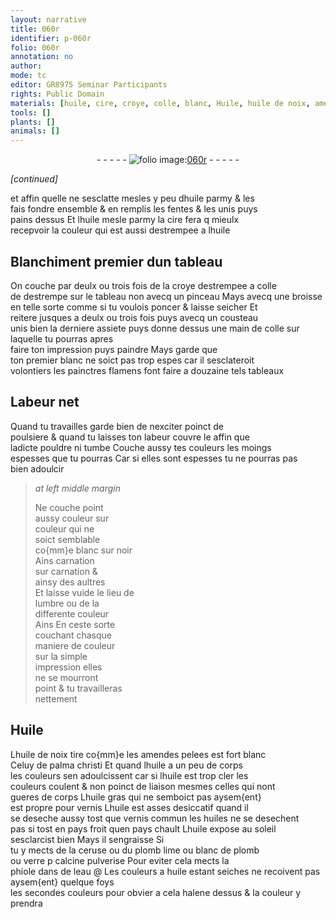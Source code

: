 ```yaml
---
layout: narrative
title: 060r
identifier: p-060r
folio: 060r
annotation: no
author:
mode: tc
editor: GR8975 Seminar Participants
rights: Public Domain
materials: [huile, cire, croye, colle, blanc, Huile, huile de noix, amendes pelees, palma christi, huile gras, huiles, ceruse, plomb, blanc de plomb, verre, eau]
tools: []
plants: []
animals: []
---
```


<div class="folio" align="center">- - - - - <a href="http://gallica.bnf.fr/ark:/12148/btv1b10500001g/f125.item" target="_blank"><img src="https://cu-mkp.github.io/2017-workshop-edition/assets/photo-icon.png" alt="folio image: " style="display:inline-block; margin-bottom:-3px;"/>060r</a> - - - - - </div>  
 
*[continued]*
  
et affin quelle ne sesclatte mesles y peu d<span class="m">huile</span> parmy & les<br/> fais fondre ensemble & en remplis les fentes & les unis puys<br/> pains dessus Et l<span class="m">huile</span> mesle parmy la <span class="m">cire</span> fera q mieulx<br/> recepvoir la couleur qui est aussi destrempee a l<span class="m">huile</span>
 
 
  

## Blanchiment premier dun tableau

 
On couche par deulx ou trois fois de la <span class="m">croye</span> destrempee a <span class="m">colle</span><br/> de destrempe sur le tableau non avecq un pinceau Mays avecq une broisse<br/> en telle sorte comme si tu voulois poncer & laisse seicher Et<br/> reitere jusques a deulx ou trois fois puys avecq un cousteau<br/> unis bien la derniere assiete puys donne dessus une main de <span class="m">colle</span> sur laquelle tu pourras apres<br/> faire ton impression puys paindre Mays garde que<br/> ton premier <span class="m">blanc</span> ne soict pas trop espes car il sesclateroit<br/> volontiers les <span class="pro">painctres</span> <span class="pl">flamens</span> font faire a douzaine tels tableaux
 
 
  

## Labeur net

 
Quand tu travailles garde bien de nexciter poinct de<br/> poulsiere & quand tu laisses ton labeur couvre le affin que<br/> ladicte pouldre ni tumbe Couche aussy tes couleurs les moings<br/> espesses que tu pourras Car si elles sont espesses tu ne pourras pas<br/> bien adoulcir
 
> *at left middle margin*
> 
>   Ne couche point<br/> aussy couleur sur<br/> couleur qui ne<br/> soict semblable<br/> co{mm}e blanc sur noir<br/> Ains carnation<br/> sur carnation &<br/> ainsy des aultres<br/> Et laisse vuide le lieu de<br/> lumbre ou de la<br/> differente couleur<br/> Ains En ceste sorte<br/> couchant chasque<br/> maniere de couleur<br/> sur la simple<br/> impression elles<br/> ne se mourront<br/> point & tu travailleras<br/> nettement
 
 
  

## <span class="m">Huile</span>

 
L<span class="m">huile de noix</span> tire co{mm}e les <span class="m">amendes pelees</span> est fort blanc<br/> Celuy de <span class="m">palma christi</span> Et quand l<span class="m">huile</span> a un peu de corps<br/> les couleurs sen adoulcissent car si l<span class="m">huile</span> est trop cler les<br/> couleurs coulent & non poinct de liaison mesmes celles qui nont<br/> gueres de corps L<span class="m">huile gras</span> qui ne semboict pas aysem{ent}<br/> est propre pour vernis L<span class="m">huile</span> est asses desiccatif quand il<br/> se deseche aussy tost que vernis commun les <span class="m">huiles</span> ne se desechent<br/> pas si tost en pays froit quen pays chault L<span class="m">huile</span> expose au soleil <br/> sesclarcist bien Mays il sengraisse Si<br/> tu y mects de la <span class="m">ceruse</span> ou du <span class="m">plomb</span> lime ou <span class="m">blanc de plomb</span><br/> ou <span class="m">verre</span> p calcine pulverise Pour eviter cela mects la<br/> phiole dans de l<span class="m">eau</span>
 @
Les couleurs a huile estant seiches ne recoivent pas aysem{ent} quelque foys<br/> les secondes couleurs pour obvier a cela halene dessus & la couleur y<br/> prendra
 
